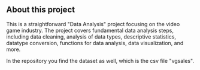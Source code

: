 ## About this project <br/>
This is a straightforward "Data Analysis" project focusing on the video game industry. The project covers fundamental data analysis steps, including data cleaning, analysis of data types, descriptive statistics, datatype conversion, functions for data analysis, data visualization, and more. <br/>

In the repository you find the dataset as well, which is the csv file "vgsales".
